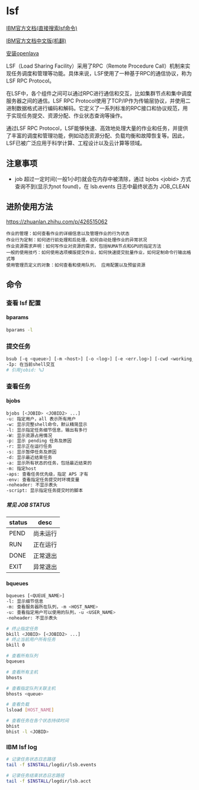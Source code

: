
# lsf

[IBM官方文档(直接搜索lsf命令)](https://www.ibm.com/docs/en)

[IBM官方文档中文版(机翻)](https://www.ibm.com/docs/zh)

[安装openlava](https://www.cnblogs.com/alittlemc/p/16646098.html)

LSF（Load Sharing Facility）采用了RPC（Remote Procedure Call）机制来实现任务调度和管理等功能。具体来说，LSF使用了一种基于RPC的通信协议，称为LSF RPC Protocol。

在LSF中，各个组件之间可以通过RPC进行通信和交互，比如集群节点和集中调度服务器之间的通信。LSF RPC Protocol使用了TCP/IP作为传输层协议，并使用二进制数据格式进行编码和解码。它定义了一系列标准的RPC接口和协议规范，用于实现任务提交、资源分配、作业状态查询等操作。

通过LSF RPC Protocol，LSF能够快速、高效地处理大量的作业和任务，并提供了丰富的调度和管理功能，例如动态资源分配、负载均衡和故障恢复等。因此，LSF已被广泛应用于科学计算、工程设计以及云计算等领域。

## 注意事项

* job 超过一定时间(一般1小时)就会在内存中被清除，通过 bjobs \<jobid\> 方式查询不到(显示为not found)，在 lsb.events 日志中最终状态为 JOB_CLEAN

## 进阶使用方法

<https://zhuanlan.zhihu.com/p/426515062>

```text
作业的管理：如何查看作业的详细信息以及管理作业的行为状态
作业行为定制：如何进行前处理和后处理，如何自动处理作业的异常状况
作业资源需求声明：如何写作业对资源的需求，包括NUMA节点和GPU的指定方法
一般的使用技巧：如何使用选项模版提交作业，如何快速提交批量作业，如何定制命令行输出格式等
使用管理员定义的对象：如何查看和使用队列， 应用配置以及预留资源
```

## 命令

### 查看 lsf 配置

#### bparams

```sh
bparams -l
```

### 提交任务

```sh
bsub [-q <queue>] [-m <host>] [-o <log>] [-e <err.log>] [-cwd <working_directory>] <EXE>
-Ip: 在当前shell交互
# 引用jobid: %J
```

### 查看任务

#### bjobs

```sh
bjobs [<JOBID> <JOBID2> ...]
-u: 指定用户，all 表示所有用户
-w: 显示完整shell命令，默认精简显示
-l: 显示指定任务细节信息，输出有多行
-W: 显示资源占用情况
-p: 显示 pending 任务及原因
-r: 显示正在运行任务
-s: 显示暂停任务及原因
-d: 显示最近结束任务
-a: 显示所有状态的任务，包括最近结束的
-m: 指定host
-aps: 查看任务优先级，指定 APS 才有
-env: 查看指定任务提交时环境变量
-noheader: 不显示表头
-script: 显示指定任务提交时的脚本
```

##### 常见 JOB STATUS

|status | desc
|- |-
|PEND   | 尚未运行
|RUN    | 正在运行
|DONE   | 正常退出
|EXIT   | 异常退出

#### bqueues

```sh
bqueues [<QUEUE_NAME>]
-l: 显示细节信息
-m: 查看服务器所在队列，-m <HOST_NAME>
-u: 查看指定用户可以使用的队列，-u <USER_NAME>
-noheader: 不显示表头
```

```sh
# 终止指定任务
bkill <JOBID> [<JOBID2> ...]
# 终止当前用户所有任务
bkill 0

# 查看所有队列
bqueues

# 查看所有主机
bhosts

# 查看指定队列关联主机
bhosts <queue>

# 查看负载
lsload [HOST_NAME]

# 查看任务在各个状态持续时间
bhist
bhist -l <JOBID>
```

### IBM lsf log

```sh
# 记录任务状态日志路径
tail -f $INSTALL/logdir/lsb.events

# 记录任务结束状态日志路径
tail -f $INSTALL/logdir/lsb.acct
```

